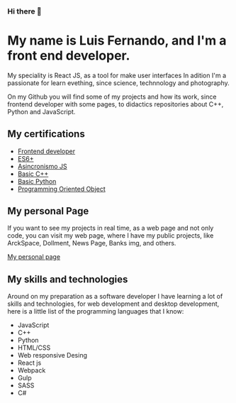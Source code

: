### Hi there 👋

# My name is Luis Fernando, and I'm a front end developer.

My speciality is React JS, as a tool for make user interfaces
In adition I'm a passionate for learn evething, since science, technnology and photography.

On my Github you will find some of my projects and how its work, since frontend developer with some pages, to didactics repositories
about C++, Python and JavaScript.


## My certifications 
- [Frontend developer](https://platzi.com/p/fenu/curso/2467-frontend-developer/diploma/detalle/)
- [ES6+](https://platzi.com/p/fenu/curso/1815-ecmascript-6/diploma/detalle/)
- [Asincronismo JS](https://platzi.com/p/fenu/curso/1789-asincronismo-js/diploma/detalle/)
- [Basic C++](https://platzi.com/p/fenu/curso/2372-c-plus-plus/diploma/detalle/)
- [Basic Python](https://platzi.com/p/fenu/curso/1937-python/diploma/detalle/)
- [Programming Oriented Object](https://platzi.com/p/fenu/curso/2373-c-plus-plus-poo/diploma/detalle/)

## My personal Page 

If you want to see my projects in real time, as a web page and not only code, you can visit my web page, where I have 
my public projects, like ArckSpace, Dollment, News Page, Banks img, and others.

[My personal page]( https://fernu.netlify.app/ )


## My skills and technologies 

Around on my preparation as a software developer I have learning a lot of skills and technologies, for web development and desktop development, here is a little list of the programming languages that I know:

- JavaScript
- C++ 
- Python
- HTML/CSS
- Web responsive Desing 
- React js
- Webpack
- Gulp
- SASS 
- C#
<!--
**Fernu292/Fernu292** is a ✨ _special_ ✨ repository because its `README.md` (this file) appears on your GitHub profile.

Here are some ideas to get you started:

- 🔭 I’m currently working on ...
- 🌱 I’m currently learning ...
- 👯 I’m looking to collaborate on ...
- 🤔 I’m looking for help with ...
- 💬 Ask me about ...
- 📫 How to reach me: ...
- 😄 Pronouns: ...
- ⚡ Fun fact: ...
-->

